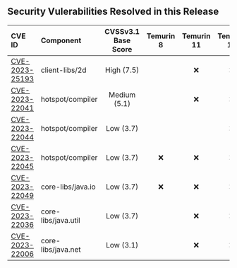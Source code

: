## Security Vulerabilities Resolved in this Release

| CVE ID  | Component | CVSSv3.1 Base Score | Temurin 8 | Temurin 11 | Temurin 17 | Temurin 20 |
| :---    | :---      |  :----:             | :----:    | :----:     | :----:     | :----:     |
| [CVE-2023-25193](https://nvd.nist.gov/vuln/detail/CVE-2023-25193) | client-libs/2d      | High (7.5)   |        | :x:    | :x:    | :x:    |
| [CVE-2023-22041](https://nvd.nist.gov/vuln/detail/CVE-2023-22041) | hotspot/compiler  	| Medium (5.1) |        | :x:    | :x:    | :x:    |
| [CVE-2023-22044](https://nvd.nist.gov/vuln/detail/CVE-2023-22044) | hotspot/compiler	  | Low (3.7)    |        |        | :x:    | :x:    |
| [CVE-2023-22045](https://nvd.nist.gov/vuln/detail/CVE-2023-22045) | hotspot/compiler  	| Low (3.7)    | :x:    | :x:    | :x:    | :x:    |
| [CVE-2023-22049](https://nvd.nist.gov/vuln/detail/CVE-2023-22049) | core-libs/java.io   | Low (3.7)    | :x:    | :x:    | :x:    | :x:    |
| [CVE-2023-22036](https://nvd.nist.gov/vuln/detail/CVE-2023-22036) | core-libs/java.util | Low (3.7)    |        | :x:    | :x:    | :x:    |
| [CVE-2023-22006](https://nvd.nist.gov/vuln/detail/CVE-2023-22006) | core-libs/java.net  | Low (3.1)    |        | :x:    | :x:    | :x:    |
